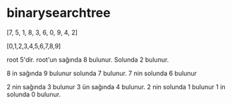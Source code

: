 # binarysearchtree

[7, 5, 1, 8, 3, 6, 0, 9, 4, 2]

[0,1,2,3,4,5,6,7,8,9]

root 5'dir. root'un sağında 8 bulunur. Solunda 2 bulunur.

8 in sağında 9 bulunur solunda 7 bulunur. 7 nin solunda 6 bulunur

2 nin sağında 3 bulunur 3 ün sağında 4 bulunur. 2 nin solunda 1 bulunur 1 in solunda 0 bulunur.
